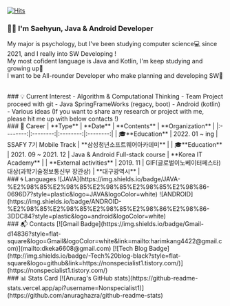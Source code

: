[![Hits](https://hits.seeyoufarm.com/api/count/incr/badge.svg?url=https%3A%2F%2Fgithub.com%2FNonspecialist1&count_bg=%2379C83D&title_bg=%23000000&icon=java.svg&icon_color=%23FFEB02&title=hits&edge_flat=false)](https://hits.seeyoufarm.com)

### 👋👋 I'm Saehyun, Java & Android Developer

  My major is psychology, but I've been studying computer science💻 since 2021, and I really into SW Developing !<br/> 
  My most cofident language is Java and Kotlin, I'm keep studying and growing up🌳<br/> 
  I want to be All-rounder Developer who make planning and developing SW📱<br/> 

<!--
**Nonspecialist1/Nonspecialist1** is a ✨ _special_ ✨ repository because its `README.md` (this file) appears on your GitHub profile.

Here are some ideas to get you started:

- 🔭 I’m currently working on ...
- 🌱 I’m currently learning ...
- 👯 I’m looking to collaborate on ...
- 🤔 I’m looking for help with ...
- 💬 Ask me about ...
- 📫 How to reach me: ...
- 😄 Pronouns: ...
- ⚡ Fun fact: ...
-->
<br/> 
### 💡 Current Interest 
- Algorithm & Computational Thinking
- Team Project proceed with git
- Java SpringFrameWorks (regacy, boot)
- Android (kotlin)
- Various ideas (If you want to share any research or project with me, please hit me up with below contacts !)

<br/> 
### 💜 Career
| **Type** | **Date** | **Contents** | **Organization** |
|:--------:|:--------:|:--------:|:--------:|
| 🎓**Education** | 2022. 01 ~ ing | SSAFY 7기 Mobile Track | **삼성청년소프트웨어아카데미** |
| 🎓**Education** | 2021. 09 ~ 2021. 12 | Java & Android Full-stack course | **Korea IT Academy** |
| **External activities** | 2019. 11 | GIF(글로벌이노베이터페스타) 대상(과학기술정보통신부 장관상) | **대구광역시** |

<br/> 
### 🌀 Languages
![JAVA](https://img.shields.io/badge/JAVA-%E2%98%85%E2%98%85%E2%98%85%E2%98%85%E2%98%86-0696D7?style=plastic&logo=JAVA&logoColor=white)
![ANDROID](https://img.shields.io/badge/ANDROID-%E2%98%85%E2%98%85%E2%98%85%E2%98%86%E2%98%86-3DDC84?style=plastic&logo=android&logoColor=white)

<br/> 
### 📬 Contacts
[![Gmail Badge](https://img.shields.io/badge/Gmail-d14836?style=flat-square&logo=Gmail&logoColor=white&link=mailto:harimkang4422@gmail.com)](mailto:dkeka6608@gmail.com) [![Tech Blog Badge](http://img.shields.io/badge/-Tech%20blog-black?style=flat-square&logo=github&link=https://nonspecialist1.tistory.com/)](https://nonspecialist1.tistory.com/)

<br/> 
### 📊 Stats Card
[![Anurag's GitHub stats](https://github-readme-stats.vercel.app/api?username=Nonspecialist1)](https://github.com/anuraghazra/github-readme-stats)

